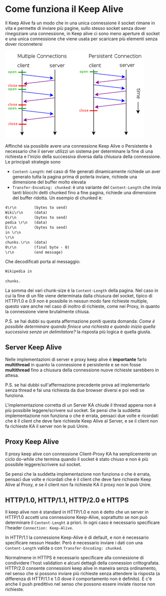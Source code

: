 # Come funziona il Keep Alive

Il Keep Alive fa un modo che in una unica connessione il socket rimane in vita e permette di inviare più pagine, sullo stesso socket senza dover rinegoziare una connessione, in Keep alive ci sono meno aperture di socket e una unica connessione che viene usata per scaricare più elementi senza dover riconnetersi

![Connessioni Multiple e Keep Alive](keep-alive.png "Connessioni Multiple e Keep Alive")

Affinché sia possibile avere una connessione Keep Alive o Persistente  è necessario che il server utilizzi un sistema per determinare la fine di una richiesta e l'inizio della successiva diversa dalla chiusura della connessione. Le principali strategie sono
* `Content-Length`: nel caso di file generati dinamicamente richiede un aver generato tutta la pagina prima di poterla inviare, richiede una dimensione del buffer molto elevata
* `Transfer-Encoding: chunked`: è una variante del `Content-Length` che invia tanti blocchi detti chunked fino a fine pagina, richiede una dimensione del buffer ridotta.
Un esempio di chunked è:
```
4\r\n        (bytes to send)
Wiki\r\n     (data)
6\r\n        (bytes to send)
pedia \r\n   (data)
E\r\n        (bytes to send)
in \r\n
\r\n
chunks.\r\n  (data)
0\r\n        (final byte - 0)
\r\n         (end message)
```
Che decodificati porta al messaggio:
```
Wikipedia in

chunks.
```

La somma dei vari chunk-size è la `Content-Length` della pagina. Nel caso in cui la fine di un file viene determinata dalla chiusura del socket, tipico di HTTP/1.0 e 0.9 non è possibile in nessun modo fare richieste multiple, questo vare anche nel caso di inoltro di richieste, come nei Proxy, in quanto la connessione viene brutalmente chiusa.

P.S. se hai dubbi su questa affermazione poniti questa domanda: *Come è possibile determinare quando finisce una richiesta e quando inizia quella successiva senza un delimitatore?* la risposta più logica è quella giusta.

## Server Keep Alive

Nelle implementazioni di server e proxy keep alive è **importante** farlo **multithread** in quanto la connessione è persistente e se non fosse **multithread** fino a chiusura della connessione nuove richieste sarebbero in attesa.

P.S. se hai dubbi sull'affermazione precedente prova ad implementarlo senza thread e fai una richiesta da due browser diversi e poi vedi se funziona.

L'implementazione corretta di un Server KA chiude il thread appena non è più possibile leggere/scrivere sul socket. Se pensi che la suddetta implementazione non funziona o che è errata, pensaci due volte e ricordati che è il client che deve fare richieste Keep Alive al Server, e se il client non fa richieste KA il server non le può Unire.


## Proxy Keep Alive

Il proxy keep alive con connessione Client-Proxy KA ha semplicemente un ciclo do-while che termina quando il socket è stato chiuso e non è più possibile leggere/scrivere sul socket. 

Se pensi che la suddetta implementazione non funziona o che è errata, pensaci due volte e ricordati che è il client che deve fare richieste Keep Alive al Proxy, e se il client non fa richieste KA il proxy non le può Unire.

## HTTP/1.0, HTTP/1.1, HTTP/2.0 e HTTPS

Il keep alive non è standard in HTTP/1.0 e non è detto che un server in HTTP/1.0 accetti una connessione Keep-Alive, soprattutto se non può determinare il `Content-Lenght` a priori. In ogni caso è necessario specificare l'header `Connection: Keep-Alive`.

In HTTP/1.1 la connessione Keep-Alive è di default, e non è necessario specificare nessun Header. Però è necessario inviare i dati con una `Content-Length` valida o con `Transfer-Encoding: chunked`.

Normalmene in HTTPS è necessario specificare alla connessione di condividere l'host validation e alcuni dettagli della connession crittografata. HTTP/2.0 consente connessioni keep alive in maneira senza ordinamento, nel senso che si possono inviare più richieste senza attendere la risposta (a differenza di HTTP/1.1 e 1.0 dove il comportamento non è definito). E c'è anche il push predittivo nel senso che possono essere inviate risorse non richieste.





